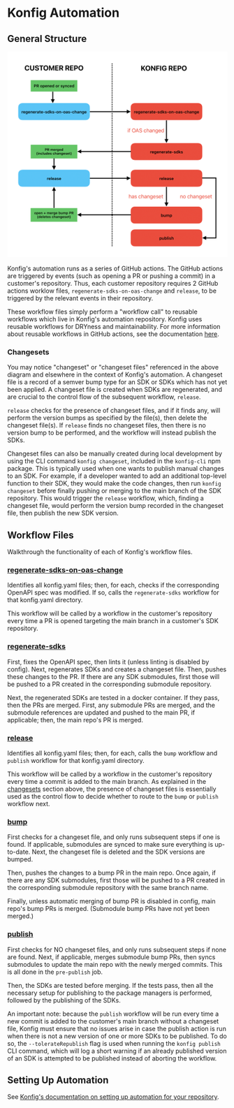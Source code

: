 # Konfig Automation

## General Structure

![Workflow Diagram](./images/workflow-diagram.png)

Konfig's automation runs as a series of GitHub actions. The GitHub actions are triggered by events (such as opening a PR or pushing a commit) in a customer's repository. Thus, each customer repository requires 2 GitHub actions worklow files, `regenerate-sdks-on-oas-change` and `release`, to be triggered by the relevant events in their repository.

These workflow files simply perform a "workflow call" to reusable workflows which live in Konfig's automation repository. Konfig uses reusable workflows for DRYness and maintainability. For more information about reusable workflows in GitHub actions, see the documentation [here](https://docs.github.com/en/actions/sharing-automations/reusing-workflows).

### Changesets

You may notice "changeset" or "changeset files" referenced in the above diagram and elsewhere in the context of Konfig's automation. A changeset file is a record of a semver bump type for an SDK or SDKs which has not yet been applied. A changeset file is created when SDKs are regenerated, and are crucial to the control flow of the subsequent workflow, `release`.

`release` checks for the presence of changeset files, and if it finds any, will perform the version bumps as specified by the file(s), then delete the changeset file(s). If `release` finds no changeset files, then there is no version bump to be performed, and the workflow will instead publish the SDKs.

Changeset files can also be manually created during local development by using the CLI command `konfig changeset`, included in the `konfig-cli` npm package. This is typically used when one wants to publish manual changes to an SDK. For example, if a developer wanted to add an additional top-level function to their SDK, they would make the code changes, then run `konfig changeset` before finally pushing or merging to the main branch of the SDK repository. This would trigger the `release` workflow, which, finding a changeset file, would perform the version bump recorded in the changeset file, then publish the new SDK version.

## Workflow Files

Walkthrough the functionality of each of Konfig's workflow files.

### [regenerate-sdks-on-oas-change](https://github.com/konfig-dev/automation/blob/main/.github/workflows/regenerate-sdks-on-oas-change.yaml)

Identifies all konfig.yaml files; then, for each, checks if the corresponding OpenAPI spec was modified. If so, calls the `regenerate-sdks` workflow for that konfig.yaml directory.

This workflow will be called by a workflow in the customer's repository every time a PR is opened targeting the main branch in a customer's SDK repository.

### [regenerate-sdks](https://github.com/konfig-dev/automation/blob/main/.github/workflows/regenerate-sdks.yaml)

First, fixes the OpenAPI spec, then lints it (unless linting is disabled by config). Next, regenerates SDKs and creates a changeset file. Then, pushes these changes to the PR. If there are any SDK submodules, first those will be pushed to a PR created in the corresponding submodule repository.

Next, the regenerated SDKs are tested in a docker container. If they pass, then the PRs are merged. First, any submodule PRs are merged, and the submodule references are updated and pushed to the main PR, if applicable; then, the main repo's PR is merged.

### [release](https://github.com/konfig-dev/automation/blob/main/.github/workflows/release.yaml)

Identifies all konfig.yaml files; then, for each, calls the `bump` workflow and `publish` workflow for that konfig.yaml directory.

This workflow will be called by a workflow in the customer's repository every time a commit is added to the main branch. As explained in the [changesets](#Changesets) section above, the presence of changeset files is essentially used as the control flow to decide whether to route to the `bump` or `publish` workflow next.

### [bump](https://github.com/konfig-dev/automation/blob/main/.github/workflows/bump.yaml)

First checks for a changeset file, and only runs subsequent steps if one is found. If applicable, submodules are synced to make sure everything is up-to-date. Next, the changeset file is deleted and the SDK versions are bumped.

Then, pushes the changes to a bump PR in the main repo. Once again, if there are any SDK submodules, first those will be pushed to a PR created in the corresponding submodule repository with the same branch name.

Finally, unless automatic merging of bump PR is disabled in config, main repo's bump PRs is merged. (Submodule bump PRs have not yet been merged.)

### [publish](https://github.com/konfig-dev/automation/blob/main/.github/workflows/publish.yaml)

First checks for NO changeset files, and only runs subsequent steps if none are found. Next, if applicable, merges submodule bump PRs, then syncs submodules to update the main repo with the newly merged commits. This is all done in the `pre-publish` job.

Then, the SDKs are tested before merging. If the tests pass, then all the necessary setup for publishing to the package managers is performed, followed by the publishing of the SDKs.

An important note: because the `publish` workflow will be run every time a new commit is added to the customer's main branch without a changeset file, Konfig must ensure that no issues arise in case the publish action is run when there is not a new version of one or more SDKs to be published. To do so, the `--tolerateRepublish` flag is used when running the `konfig publish` CLI command, which will log a short warning if an already published version of an SDK is attempted to be published instead of aborting the workflow.

## Setting Up Automation

See [Konfig's documentation on setting up automation for your repository](https://konfigthis.com/docs/tutorials/automate-sdk-updates/).
